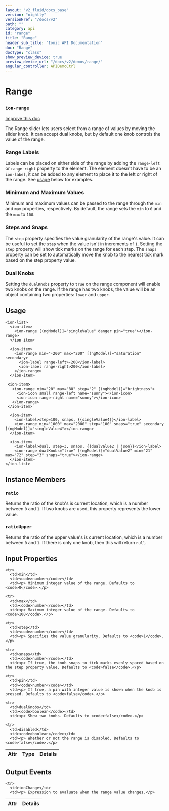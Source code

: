 ```yaml
---
layout: "v2_fluid/docs_base"
version: "nightly"
versionHref: "/docs/v2"
path: ""
category: api
id: "range"
title: "Range"
header_sub_title: "Ionic API Documentation"
doc: "Range"
docType: "class"
show_preview_device: true
preview_device_url: "/docs/v2/demos/range/"
angular_controller: APIDemoCtrl 
---
```










<h1 class="api-title">
<a class="anchor" name="range" href="#range"></a>

Range
<h3><code>ion-range</code></h3>






</h1>

<a class="improve-v2-docs" href="http://github.com/driftyco/ionic/edit/2.0//src/components/range/range.ts#L100">
Improve this doc
</a>






<p>The Range slider lets users select from a range of values by moving
the slider knob. It can accept dual knobs, but by default one knob
controls the value of the range.</p>
<h3 id="range-labels">Range Labels</h3>
<p>Labels can be placed on either side of the range by adding the
<code>range-left</code> or <code>range-right</code> property to the element. The element
doesn&#39;t have to be an <code>ion-label</code>, it can be added to any element
to place it to the left or right of the range. See <a href="#usage">usage</a>
below for examples.</p>
<h3 id="minimum-and-maximum-values">Minimum and Maximum Values</h3>
<p>Minimum and maximum values can be passed to the range through the <code>min</code>
and <code>max</code> properties, respectively. By default, the range sets the <code>min</code>
to <code>0</code> and the <code>max</code> to <code>100</code>.</p>
<h3 id="steps-and-snaps">Steps and Snaps</h3>
<p>The <code>step</code> property specifies the value granularity of the range&#39;s value.
It can be useful to set the <code>step</code> when the value isn&#39;t in increments of <code>1</code>.
Setting the <code>step</code> property will show tick marks on the range for each step.
The <code>snaps</code> property can be set to automatically move the knob to the nearest
tick mark based on the step property value.</p>
<h3 id="dual-knobs">Dual Knobs</h3>
<p>Setting the <code>dualKnobs</code> property to <code>true</code> on the range component will
enable two knobs on the range. If the range has two knobs, the value will
be an object containing two properties: <code>lower</code> and <code>upper</code>.</p>





<!-- @usage tag -->

<h2><a class="anchor" name="usage" href="#usage"></a>Usage</h2>

<pre><code class="lang-html">&lt;ion-list&gt;
  &lt;ion-item&gt;
    &lt;ion-range [(ngModel)]=&quot;singleValue&quot; danger pin=&quot;true&quot;&gt;&lt;/ion-range&gt;
  &lt;/ion-item&gt;

  &lt;ion-item&gt;
    &lt;ion-range min=&quot;-200&quot; max=&quot;200&quot; [(ngModel)]=&quot;saturation&quot; secondary&gt;
      &lt;ion-label range-left&gt;-200&lt;/ion-label&gt;
      &lt;ion-label range-right&gt;200&lt;/ion-label&gt;
    &lt;/ion-range&gt;
  &lt;/ion-item&gt;

 &lt;ion-item&gt;
   &lt;ion-range min=&quot;20&quot; max=&quot;80&quot; step=&quot;2&quot; [(ngModel)]=&quot;brightness&quot;&gt;
     &lt;ion-icon small range-left name=&quot;sunny&quot;&gt;&lt;/ion-icon&gt;
     &lt;ion-icon range-right name=&quot;sunny&quot;&gt;&lt;/ion-icon&gt;
   &lt;/ion-range&gt;
 &lt;/ion-item&gt;

  &lt;ion-item&gt;
    &lt;ion-label&gt;step=100, snaps, {{singleValue4}}&lt;/ion-label&gt;
    &lt;ion-range min=&quot;1000&quot; max=&quot;2000&quot; step=&quot;100&quot; snaps=&quot;true&quot; secondary [(ngModel)]=&quot;singleValue4&quot;&gt;&lt;/ion-range&gt;
  &lt;/ion-item&gt;

  &lt;ion-item&gt;
    &lt;ion-label&gt;dual, step=3, snaps, {{dualValue2 | json}}&lt;/ion-label&gt;
    &lt;ion-range dualKnobs=&quot;true&quot; [(ngModel)]=&quot;dualValue2&quot; min=&quot;21&quot; max=&quot;72&quot; step=&quot;3&quot; snaps=&quot;true&quot;&gt;&lt;/ion-range&gt;
  &lt;/ion-item&gt;
&lt;/ion-list&gt;
</code></pre>




<!-- @property tags -->



<!-- instance methods on the class -->

<h2><a class="anchor" name="instance-members" href="#instance-members"></a>Instance Members</h2>

<div id="ratio"></div>

<h3>
<a class="anchor" name="ratio" href="#ratio"></a>
<code>ratio</code>
  

</h3>

Returns the ratio of the knob's is current location, which is a number between `0` and `1`.
If two knobs are used, this property represents the lower value.











<div id="ratioUpper"></div>

<h3>
<a class="anchor" name="ratioUpper" href="#ratioUpper"></a>
<code>ratioUpper</code>
  

</h3>

Returns the ratio of the upper value's is current location, which is a number between `0` and `1`.
If there is only one knob, then this will return `null`.










<!-- input methods on the class -->
<h2><a class="anchor" name="input-properties" href="#input-properties"></a>Input Properties</h2>
<table class="table param-table" style="margin:0;">
  <thead>
    <tr>
      <th>Attr</th>
      <th>Type</th>
      <th>Details</th>
    </tr>
  </thead>
  <tbody>
    
    <tr>
      <td>min</td>
      <td><code>number</code></td>
      <td><p> Minimum integer value of the range. Defaults to <code>0</code>.</p>
</td>
    </tr>
    
    <tr>
      <td>max</td>
      <td><code>number</code></td>
      <td><p> Maximum integer value of the range. Defaults to <code>100</code>.</p>
</td>
    </tr>
    
    <tr>
      <td>step</td>
      <td><code>number</code></td>
      <td><p> Specifies the value granularity. Defaults to <code>1</code>.</p>
</td>
    </tr>
    
    <tr>
      <td>snaps</td>
      <td><code>number</code></td>
      <td><p> If true, the knob snaps to tick marks evenly spaced based on the step property value. Defaults to <code>false</code>.</p>
</td>
    </tr>
    
    <tr>
      <td>pin</td>
      <td><code>number</code></td>
      <td><p> If true, a pin with integer value is shown when the knob is pressed. Defaults to <code>false</code>.</p>
</td>
    </tr>
    
    <tr>
      <td>dualKnobs</td>
      <td><code>boolean</code></td>
      <td><p> Show two knobs. Defaults to <code>false</code>.</p>
</td>
    </tr>
    
    <tr>
      <td>disabled</td>
      <td><code>boolean</code></td>
      <td><p> Whether or not the range is disabled. Defaults to <code>false</code>.</p>
</td>
    </tr>
    
  </tbody>
</table>
<!-- output events on the class -->
<h2><a class="anchor" name="output-events" href="#output-events"></a>Output Events</h2>
<table class="table param-table" style="margin:0;">
  <thead>
    <tr>
      <th>Attr</th>
      <th>Details</th>
    </tr>
  </thead>
  <tbody>
    
    <tr>
      <td>ionChange</td>
      <td><p> Expression to evaluate when the range value changes.</p>
</td>
    </tr>
    
  </tbody>
</table>


<!-- related link --><!-- end content block -->


<!-- end body block -->

